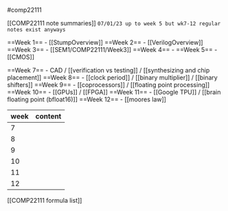 #comp22111

[[COMP22111 note summaries]] `07/01/23 up to week 5 but wk7-12 regular notes exist anyways`

==Week 1== - [[StumpOverview]]
==Week 2== - [[VerilogOverview]]
==Week 3== - [[SEM1/COMP22111/Week3]]
==Week 4== - 
==Week 5== - [[CMOS]]

==Week 7== - CAD / [[verification vs testing]] / [[synthesizing and chip placement]]
==Week 8== - [[clock period]] / [[binary multiplier]] / [[binary shifters]]
==Week 9== - [[coprocessors]] / [[floating point processing]] 
==Week 10== - [[GPUs]] / [[FPGA]]
==Week 11== - [[Google TPU]] / [[brain floating point (bfloat16)]]
==Week 12== - [[moores law]]


| week | content |
| ---- | ------- |
| 7    |         |
| 8    |         |
| 9    |         |
| 10   |         |
| 11   |         |
| 12     |         |

[[COMP22111 formula list]]